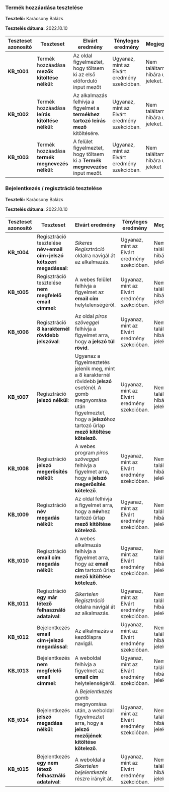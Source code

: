 ### Termék hozzáadása tesztelése

**Tesztelő:** Karácsony Balázs

**Tesztelés dátuma:** 2022.10.10

| Teszteset azonosító | Teszteset | Elvárt eredmény | Tényleges eredmény | Megjegyzés |
| ------------------- | --------- | --------------- | ------------------ | ---------- |
| __KB_t001__ | Termék hozzáadása __mezők kitöltése nélkül__: | Az oldal figyelmeztet, hogy töltsem ki az első előforduló input mezőt | Ugyanaz, mint az Elvárt eredmény szekcióban. | Nem találtam hibára utaló jeleket. |
| __KB_t002__ | Termék hozzáadása __leírás kitöltése nélkül__: | Az alkalmazás felhívja a figyelmet a **termékhez tartozó leírás mező** kitöltésére. | Ugyanaz, mint az Elvárt eredmény szekcióban. | Nem találtam hibára utaló jeleket. |
| __KB_t003__ | Termék hozzáadása __termék megnevezés nélkül__: | A felület figyelmeztet, hogy töltsem ki a **Termék megnevezése** input mezőt. | Ugyanaz, mint az Elvárt eredmény szekcióban. | Nem találtam hibára utaló jeleket |


### Bejelentkezés / regisztráció tesztelése

**Tesztelő:** Karácsony Balázs

**Tesztelés dátuma:** 2022.10.10

| Teszteset azonosító | Teszteset | Elvárt eredmény | Tényleges eredmény | Megjegyzés |
| ------------------- |-----------|-----------------| ------------------ | ---------- |
| __KB_t004__ | Regisztráció tesztelése __név__+__email cím__+__jelszó kétszeri megadással__: | *Sikeres Regisztráció* oldalra navigál át az alkalmazás. | Ugyanaz, mint az Elvárt eredmény szekcióban. | Nem találtam hibára utaló jeleket. |
| __KB_t005__ | Regisztráció tesztelése __nem megfelelő email címmel__: | A webes felület felhívja a figyelmet az **email cím** helytelenségéről. | Ugyanaz, mint az Elvárt eredmény szekcióban. | Nem találtam hibára utaló jeleket. |
| __KB_t006__ | Regisztráció __8 karakternél rövidebb jelszóval__: | Az oldal *piros szöveggel* felhívja a figyelmet arra, hogy __a jelszó túl rövid__. | Ugyanaz, mint az Elvárt eredmény szekcióban. | Nem találtam hibára utaló jeleket. |
| __KB_t007__ | Regisztráció __jelszó nélkül__: | Ugyanaz a figyelmeztetés jelenik meg, mint a 8 karakternél rövidebb **jelszó** eseténél. A gomb megnyomása után figyelmeztet, hogy a **jelszó**hoz tartozó űrlap __mező kitöltése kötelező__. | Ugyanaz, mint az Elvárt eredmény szekcióban. | Nem találtam hibára utaló jeleket. |
| __KB_t008__ | Regisztráció __jelszó megerősítés nélkül__: | A webes program *piros szöveggel* felhívja a figyelmet arra, hogy a __jelszó megerősítés kötelező__. | Ugyanaz, mint az Elvárt eredmény szekcióban. | Nem találtam hibára utaló jeleket. |
| __KB_t009__ | Regisztráció __név megadás nélkül__: | Az oldal felhívja a figyelmet arra, hogy a **név**hez tartozó űrlap __mező kitöltése kötelező__. | Ugyanaz, mint az Elvárt eredmény szekcióban. | Nem találtam hibára utaló jeleket. |
| __KB_t010__ | Regisztráció __email cím megadás nélkül__: | A webes alkalmazás felhívja a figyelmet arra, hogy az **email cím** tartozó űrlap __mező kitöltése kötelező__. | Ugyanaz, mint az Elvárt eredmény szekcióban. | Nem találtam hibára utaló jeleket. |
| __KB_t011__ | Regisztráció __egy már létező felhasználó adataival__: | *Sikertelen Regisztráció* oldalra navigál át az alkalmazás. | Ugyanaz, mint az Elvárt eredmény szekcióban. |  Nem találtam hibára utaló jeleket. |
| __KB_t012__ | Bejelentkezés __email cím__+__jelszó megadással__: | Az alkalmazás a kezdőlapra navigál. | Ugyanaz, mint az Elvárt eredmény szekcióban. | Nem találtam hibára utaló jeleket. |
| __KB_t013__ | Bejelentkezés __nem megfelelő email címmel__: | A weboldal felhívja a figyelmet az **email cím** helytelenségéről. | Ugyanaz, mint az Elvárt eredmény szekcióban. | Nem találtam hibára utaló jeleket. |
| __KB_t014__ | Bejelentkezés __jelszó megadása nélkül__: | A *Bejelentkezés* gomb megnyomása után, a weboldal figyelmeztet arra, hogy a __jelszó mezőjének kitöltése kötelező__. | Ugyanaz, mint az Elvárt eredmény szekcióban. | Nem találtam hibára utaló jeleket. |
| __KB_t015__ | Bejelentkezés __egy nem létező felhasználó adataival__: | A weboldal a *Sikertelen bejelentkezés* részre irányít át. | Ugyanaz, mint az Elvárt eredmény szekcióban. | Nem találtam hibára utaló jeleket. |